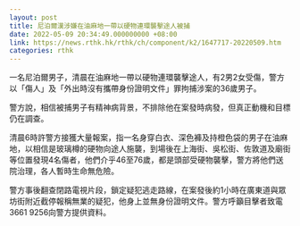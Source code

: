 ```yaml
---
layout: post
title: 尼泊爾漢涉嫌在油麻地一帶以硬物連環襲擊途人被捕
date: 2022-05-09 20:34:49.000000000 +08:00
link: https://news.rthk.hk/rthk/ch/component/k2/1647717-20220509.htm
categories: rthk
---
```


一名尼泊爾男子，清晨在油麻地一帶以硬物連環襲擊途人，有2男2女受傷，警方以「傷人」及「外出時沒有攜帶身份證明文件」罪拘捕涉案的36歲男子。

警方說，相信被捕男子有精神病背景，不排除他在案發時病發，但真正動機和目標仍在調查。

清晨6時許警方接獲大量報案，指一名身穿白衣、深色褲及持橙色袋的男子在油麻地，以相信是玻璃樽的硬物向途人施襲，到場後在上海街、吳松街、佐敦道及廟街等位置發現4名傷者，他們介乎46至76歲，都是頭部受硬物襲擊，警方將他們送院治理，各人暫時生命無危險。

警方事後翻查閉路電視片段，鎖定疑犯逃走路線，在案發後約1小時在廣東道與眾坊街附近截停報稱無業的疑犯，他身上並無身份證明文件。警方呼籲目擊者致電3661 9256向警方提供資料。
